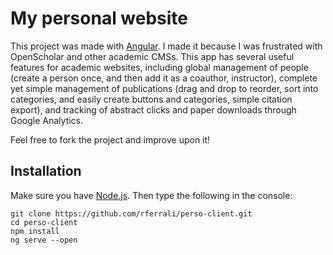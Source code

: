 # My personal website

This project was made with [Angular](https://angular.io/). I made it because I was frustrated with OpenScholar and other academic CMSs. This app has several useful features for academic websites, including global management of people (create a person once, and then add it as a coauthor, instructor), complete yet simple management of publications (drag and drop to reorder,  sort into categories, and easily create buttons and categories, simple citation export), and tracking of abstract clicks and paper downloads through Google Analytics. 

Feel free to fork the project and improve upon it!

## Installation

Make sure you have [Node.js](https://nodejs.org/). Then type the following in the console:

    git clone https://github.com/rferrali/perso-client.git
    cd perso-client
    npm install
    ng serve --open
